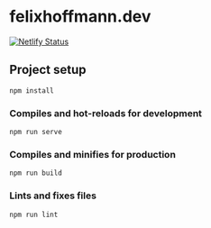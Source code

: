 # felixhoffmann.dev
[![Netlify Status](https://api.netlify.com/api/v1/badges/93e77378-b8a4-4478-977f-d3ad99865965/deploy-status)](https://app.netlify.com/sites/serene-swartz-5a3049/deploys)

## Project setup
```
npm install
```

### Compiles and hot-reloads for development
```
npm run serve
```

### Compiles and minifies for production
```
npm run build
```

### Lints and fixes files
```
npm run lint
```
